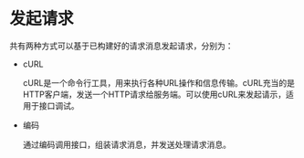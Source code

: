 # 发起请求<a name="ZH-CN_TOPIC_0096010419"></a>

共有两种方式可以基于已构建好的请求消息发起请求，分别为：

-   cURL

    cURL是一个命令行工具，用来执行各种URL操作和信息传输。cURL充当的是HTTP客户端，发送一个HTTP请求给服务端。可以使用cURL来发起请示，适用于接口调试。

-   编码

    通过编码调用接口，组装请求消息，并发送处理请求消息。



